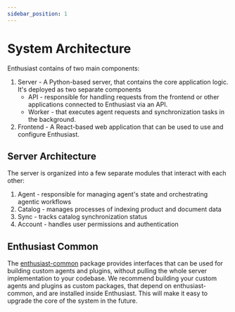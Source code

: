 ```yaml
---
sidebar_position: 1
---
```


# System Architecture

Enthusiast contains of two main components:

1. Server - A Python-based server, that contains the core application logic. It's deployed as two separate components
    - API - responsible for handling requests from the frontend or other applications connected to Enthusiast via an API.
    - Worker - that executes agent requests and synchronization tasks in the background.
2. Frontend - A React-based web application that can be used to use and configure Enthusiast.

## Server Architecture

The server is organized into a few separate modules that interact with each other:

1. Agent - responsible for managing agent's state and orchestrating agentic workflows
2. Catalog - manages processes of indexing product and document data
3. Sync - tracks catalog synchronization status
4. Account - handles user permissions and authentication

## Enthusiast Common

The [enthusiast-common](https://github.com/upsidelab/enthusiast/tree/main/plugins/enthusiast-common) package provides interfaces that can be used for building custom agents and plugins, without pulling the whole server implementation to your codebase. 
We recommend building your custom agents and plugins as custom packages, that depend on enthusiast-common, and are installed inside Enthusiast. This will make it easy to upgrade the core of the system in the future.
